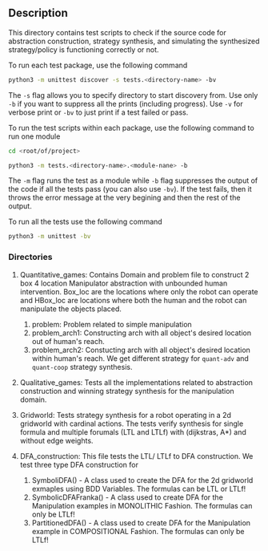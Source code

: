 ## Description

This directory contains test scripts to check if the source code for abstraction construction, strategy synthesis, and simulating the synthesized strategy/policy is functioning correctly or not. 

To run each test package, use the following command

```bash
python3 -m unittest discover -s tests.<directory-name> -bv
```

The `-s` flag allows you to specify directory to start discovery from. Use only `-b` if you want to suppress all the prints (including progress). Use `-v` for verbose print or `-bv` to just print if a test failed or pass.   

To run the test scripts within each package, use the following command to run one module

```bash
cd <root/of/project>

python3 -m tests.<directory-name>.<module-nane> -b
```

The `-m` flag runs the test as a module while `-b` flag suppresses the output of the code if all the tests pass (you can also use `-bv`). If the test fails, then it throws the error message at the very begining and then the rest of the output. 


To run all the tests use the following command

```bash
python3 -m unittest -bv
```

### Directories

1. Quantitative_games: Contains Domain and problem file to construct 2 box 4 location Manipulator abstraction with unbounded human intervention. Box_loc are the locations where only the robot can operate and HBox_loc are locations where both the human and the robot can manipulate the objects placed.
	1. problem: Problem related to simple manipulation
	2. problem_arch1: Constructing arch with all object's desired location out of human's reach.
	3. problem_arch2: Constucting arch with all object's desired location within human's reach. We get different strategy for `quant-adv` and `quant-coop` strategy synthesis. 

2. Qualitative_games: Tests all the implementations related to abstraction construction and winning strategy synthesis for the manipulation domain. 

3. Gridworld: Tests strategy synthesis for a robot operating in a 2d gridworld with cardinal actions. The tests verify synthesis for single formula and multiple forumals (LTL and LTLf) with (dijkstras, A*) and without edge weights.

4. DFA_construction: This file tests the LTL/ LTLf to DFA construction. We test three type DFA construction for
	1. SymboliDFA() - A class used to create the DFA for the 2d gridworld exmaples using BDD Variables. The formulas can be LTL or LTLf!
    2. SymbolicDFAFranka() - A class used to create DFA for the Manipulation examples in MONOLITHIC Fashion. The formulas can only be LTLf!
    3. PartitionedDFA() - A class used to create DFA for the Manipulation example in COMPOSITIONAL Fashion. The formulas can only be LTLf!